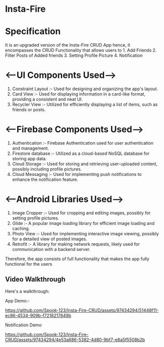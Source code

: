 # Insta-Fire

# Specification  

It is an upgraded version of the Insta-Fire CRUD App hence, it encompasses the CRUD Functionality that allows users to 1. Add Friends 2. Filter Posts of Added friends 3. Setting Profile Picture 4. Notification 

# <--UI Components Used-->

1. Constraint Layout :- Used for designing and organizing the app's layout.
2. Card View :- Used for displaying information in a card-like format, providing a consistent and neat UI.
3. Recycler View :- Utilized for efficiently displaying a list of items, such as friends or posts.

# <--Firebase Components Used-->

 1. Authentication :- Firebase Authentication used for user authentication and management.
 2. Firestore database :- Utilized as a cloud-based NoSQL database for storing app data.
 3. Cloud Storage :- Used for storing and retrieving user-uploaded content, possibly including profile pictures.
 5. Cloud Messaging :- Used for implementing push notifications to enhance the notification feature.

# <--Android Libraries Used-->

1. Image Cropper :- Used for cropping and editing images, possibly for setting profile pictures.
2. Glide :- A popular image loading library for efficient image loading and caching.
3. Photo View :- Used for implementing interactive image viewing, possibly for a detailed view of posted images.
4. Retrofit :- A library for making network requests, likely used for communication with a backend server.
   
Therefore, the app consists of full functionality that makes the app fully functional for the users

## Video Walkthrough

Here's a walkthrough:

App Demo:- 

https://github.com/Spook-123/Insta-Fire-CRUD/assets/97434294/51448f11-ec86-4534-909b-f7218217849b


Notification Demo

https://github.com/Spook-123/Insta-Fire-CRUD/assets/97434294/4e53a686-5382-4d80-9bf7-e8a5f5508b2b

